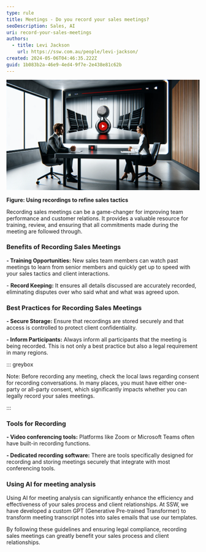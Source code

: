 ```yaml
---
type: rule
title: Meetings - Do you record your sales meetings?
seoDescription: Sales, AI
uri: record-your-sales-meetings
authors:
  - title: Levi Jackson
    url: https://ssw.com.au/people/levi-jackson/
created: 2024-05-06T04:46:35.222Z
guid: 1b083b2a-46e9-4ed4-9f7e-2e438e81c62b
---
```

![](professional-sales-call-between-two-individuals.webp)

**Figure: Using recordings to refine sales tactics**

Recording sales meetings can be a game-changer for improving team performance and customer relations. It provides a valuable resource for training, review, and ensuring that all commitments made during the meeting are followed through.

### Benefits of Recording Sales Meetings

**\- Training Opportunities:** New sales team members can watch past meetings to learn from senior members and quickly get up to speed with your sales tactics and client interactions.

\- **Record Keeping:** It ensures all details discussed are accurately recorded, eliminating disputes over who said what and what was agreed upon.

### Best Practices for Recording Sales Meetings

**\- Secure Storage:** Ensure that recordings are stored securely and that access is controlled to protect client confidentiality.

**\- Inform Participants:** Always inform all participants that the meeting is being recorded. This is not only a best practice but also a legal requirement in many regions.

::: greybox

Note: Before recording any meeting, check the local laws regarding consent for recording conversations. In many places, you must have either one-party or all-party consent, which significantly impacts whether you can legally record your sales meetings.

:::

### Tools for Recording

**\- Video conferencing tools:** Platforms like Zoom or Microsoft Teams often have built-in recording functions.

**\- Dedicated recording software:** There are tools specifically designed for recording and storing meetings securely that integrate with most conferencing tools.

### Using AI for meeting analysis

Using AI for meeting analysis can significantly enhance the efficiency and effectiveness of your sales process and client relationships. At SSW, we have developed a custom GPT (Generative Pre-trained Transformer) to transform meeting transcript notes into sales emails that use our templates.

By following these guidelines and ensuring legal compliance, recording sales meetings can greatly benefit your sales process and client relationships.
